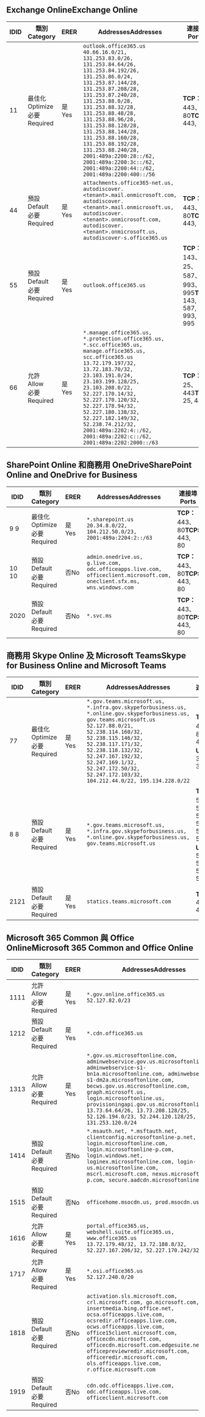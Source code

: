 <!--THIS FILE IS AUTOMATICALLY GENERATED. MANUAL CHANGES WILL BE OVERWRITTEN.-->
<!--Please contact the Office 365 Endpoints team with any questions.-->
<!--USGovGCCHigh endpoints version 2019072900-->
<!--File generated 2019-07-29 11:00:18.0363-->

## <a name="exchange-online"></a><span data-ttu-id="e01a8-101">Exchange Online</span><span class="sxs-lookup"><span data-stu-id="e01a8-101">Exchange Online</span></span>

<span data-ttu-id="e01a8-102">ID</span><span class="sxs-lookup"><span data-stu-id="e01a8-102">ID</span></span> | <span data-ttu-id="e01a8-103">類別</span><span class="sxs-lookup"><span data-stu-id="e01a8-103">Category</span></span> | <span data-ttu-id="e01a8-104">ER</span><span class="sxs-lookup"><span data-stu-id="e01a8-104">ER</span></span> | <span data-ttu-id="e01a8-105">Addresses</span><span class="sxs-lookup"><span data-stu-id="e01a8-105">Addresses</span></span> | <span data-ttu-id="e01a8-106">連接埠</span><span class="sxs-lookup"><span data-stu-id="e01a8-106">Ports</span></span>
-- | -------------------- | --- | ------------------------------------------------------------------------------------------------------------------------------------------------------------------------------------------------------------------------------------------------------------------------------------------------------------------------------------------------------------------------------------------------------------------------------------------------ | -------------------------------
<span data-ttu-id="e01a8-107">1</span><span class="sxs-lookup"><span data-stu-id="e01a8-107">1</span></span> | <span data-ttu-id="e01a8-108">最佳化</span><span class="sxs-lookup"><span data-stu-id="e01a8-108">Optimize</span></span><BR><span data-ttu-id="e01a8-109">必要</span><span class="sxs-lookup"><span data-stu-id="e01a8-109">Required</span></span> | <span data-ttu-id="e01a8-110">是</span><span class="sxs-lookup"><span data-stu-id="e01a8-110">Yes</span></span> | `outlook.office365.us`<BR>`40.66.16.0/21, 131.253.83.0/26, 131.253.84.64/26, 131.253.84.192/26, 131.253.86.0/24, 131.253.87.144/28, 131.253.87.208/28, 131.253.87.240/28, 131.253.88.0/28, 131.253.88.32/28, 131.253.88.48/28, 131.253.88.96/28, 131.253.88.128/28, 131.253.88.144/28, 131.253.88.160/28, 131.253.88.192/28, 131.253.88.240/28, 2001:489a:2200:28::/62, 2001:489a:2200:3c::/62, 2001:489a:2200:44::/62, 2001:489a:2200:400::/56` | <span data-ttu-id="e01a8-111">**TCP：** 443、80</span><span class="sxs-lookup"><span data-stu-id="e01a8-111">**TCP:** 443, 80</span></span>
<span data-ttu-id="e01a8-112">4</span><span class="sxs-lookup"><span data-stu-id="e01a8-112">4</span></span> | <span data-ttu-id="e01a8-113">預設</span><span class="sxs-lookup"><span data-stu-id="e01a8-113">Default</span></span><BR><span data-ttu-id="e01a8-114">必要</span><span class="sxs-lookup"><span data-stu-id="e01a8-114">Required</span></span> | <span data-ttu-id="e01a8-115">是</span><span class="sxs-lookup"><span data-stu-id="e01a8-115">Yes</span></span> | `attachments.office365-net.us, autodiscover.<tenant>.mail.onmicrosoft.com, autodiscover.<tenant>.mail.onmicrosoft.us, autodiscover.<tenant>.onmicrosoft.com, autodiscover.<tenant>.onmicrosoft.us, autodiscover-s.office365.us` | <span data-ttu-id="e01a8-116">**TCP：** 443、80</span><span class="sxs-lookup"><span data-stu-id="e01a8-116">**TCP:** 443, 80</span></span>
<span data-ttu-id="e01a8-117">5</span><span class="sxs-lookup"><span data-stu-id="e01a8-117">5</span></span> | <span data-ttu-id="e01a8-118">預設</span><span class="sxs-lookup"><span data-stu-id="e01a8-118">Default</span></span><BR><span data-ttu-id="e01a8-119">必要</span><span class="sxs-lookup"><span data-stu-id="e01a8-119">Required</span></span> | <span data-ttu-id="e01a8-120">是</span><span class="sxs-lookup"><span data-stu-id="e01a8-120">Yes</span></span> | `outlook.office365.us` | <span data-ttu-id="e01a8-121">**TCP：** 143、25、587、993、995</span><span class="sxs-lookup"><span data-stu-id="e01a8-121">**TCP:** 143, 25, 587, 993, 995</span></span>
<span data-ttu-id="e01a8-122">6</span><span class="sxs-lookup"><span data-stu-id="e01a8-122">6</span></span> | <span data-ttu-id="e01a8-123">允許</span><span class="sxs-lookup"><span data-stu-id="e01a8-123">Allow</span></span><BR><span data-ttu-id="e01a8-124">必要</span><span class="sxs-lookup"><span data-stu-id="e01a8-124">Required</span></span> | <span data-ttu-id="e01a8-125">是</span><span class="sxs-lookup"><span data-stu-id="e01a8-125">Yes</span></span> | `*.manage.office365.us, *.protection.office365.us, *.scc.office365.us, manage.office365.us, scc.office365.us`<BR>`13.72.179.197/32, 13.72.183.70/32, 23.103.191.0/24, 23.103.199.128/25, 23.103.208.0/22, 52.227.170.14/32, 52.227.170.120/32, 52.227.178.94/32, 52.227.180.138/32, 52.227.182.149/32, 52.238.74.212/32, 2001:489a:2202:4::/62, 2001:489a:2202:c::/62, 2001:489a:2202:2000::/63` | <span data-ttu-id="e01a8-126">**TCP：** 25、443</span><span class="sxs-lookup"><span data-stu-id="e01a8-126">**TCP:** 25, 443</span></span>

## <a name="sharepoint-online-and-onedrive-for-business"></a><span data-ttu-id="e01a8-127">SharePoint Online 和商務用 OneDrive</span><span class="sxs-lookup"><span data-stu-id="e01a8-127">SharePoint Online and OneDrive for Business</span></span>

<span data-ttu-id="e01a8-128">ID</span><span class="sxs-lookup"><span data-stu-id="e01a8-128">ID</span></span> | <span data-ttu-id="e01a8-129">類別</span><span class="sxs-lookup"><span data-stu-id="e01a8-129">Category</span></span> | <span data-ttu-id="e01a8-130">ER</span><span class="sxs-lookup"><span data-stu-id="e01a8-130">ER</span></span> | <span data-ttu-id="e01a8-131">Addresses</span><span class="sxs-lookup"><span data-stu-id="e01a8-131">Addresses</span></span> | <span data-ttu-id="e01a8-132">連接埠</span><span class="sxs-lookup"><span data-stu-id="e01a8-132">Ports</span></span>
-- | -------------------- | --- | ----------------------------------------------------------------------------------------------------------------------- | ----------------
<span data-ttu-id="e01a8-133">9 </span><span class="sxs-lookup"><span data-stu-id="e01a8-133">9</span></span> | <span data-ttu-id="e01a8-134">最佳化</span><span class="sxs-lookup"><span data-stu-id="e01a8-134">Optimize</span></span><BR><span data-ttu-id="e01a8-135">必要</span><span class="sxs-lookup"><span data-stu-id="e01a8-135">Required</span></span> | <span data-ttu-id="e01a8-136">是</span><span class="sxs-lookup"><span data-stu-id="e01a8-136">Yes</span></span> | `*.sharepoint.us`<BR>`20.34.8.0/22, 104.212.50.0/23, 2001:489a:2204:2::/63` | <span data-ttu-id="e01a8-137">**TCP：** 443、80</span><span class="sxs-lookup"><span data-stu-id="e01a8-137">**TCP:** 443, 80</span></span>
<span data-ttu-id="e01a8-138">10 </span><span class="sxs-lookup"><span data-stu-id="e01a8-138">10</span></span> | <span data-ttu-id="e01a8-139">預設</span><span class="sxs-lookup"><span data-stu-id="e01a8-139">Default</span></span><BR><span data-ttu-id="e01a8-140">必要</span><span class="sxs-lookup"><span data-stu-id="e01a8-140">Required</span></span> | <span data-ttu-id="e01a8-141">否</span><span class="sxs-lookup"><span data-stu-id="e01a8-141">No</span></span> | `admin.onedrive.us, g.live.com, odc.officeapps.live.com, officeclient.microsoft.com, oneclient.sfx.ms, wns.windows.com` | <span data-ttu-id="e01a8-142">**TCP：** 443、80</span><span class="sxs-lookup"><span data-stu-id="e01a8-142">**TCP:** 443, 80</span></span>
<span data-ttu-id="e01a8-143">20</span><span class="sxs-lookup"><span data-stu-id="e01a8-143">20</span></span> | <span data-ttu-id="e01a8-144">預設</span><span class="sxs-lookup"><span data-stu-id="e01a8-144">Default</span></span><BR><span data-ttu-id="e01a8-145">必要</span><span class="sxs-lookup"><span data-stu-id="e01a8-145">Required</span></span> | <span data-ttu-id="e01a8-146">否</span><span class="sxs-lookup"><span data-stu-id="e01a8-146">No</span></span> | `*.svc.ms` | <span data-ttu-id="e01a8-147">**TCP：** 443、80</span><span class="sxs-lookup"><span data-stu-id="e01a8-147">**TCP:** 443, 80</span></span>

## <a name="skype-for-business-online-and-microsoft-teams"></a><span data-ttu-id="e01a8-148">商務用 Skype Online 及 Microsoft Teams</span><span class="sxs-lookup"><span data-stu-id="e01a8-148">Skype for Business Online and Microsoft Teams</span></span>

<span data-ttu-id="e01a8-149">ID</span><span class="sxs-lookup"><span data-stu-id="e01a8-149">ID</span></span> | <span data-ttu-id="e01a8-150">類別</span><span class="sxs-lookup"><span data-stu-id="e01a8-150">Category</span></span> | <span data-ttu-id="e01a8-151">ER</span><span class="sxs-lookup"><span data-stu-id="e01a8-151">ER</span></span> | <span data-ttu-id="e01a8-152">Addresses</span><span class="sxs-lookup"><span data-stu-id="e01a8-152">Addresses</span></span> | <span data-ttu-id="e01a8-153">連接埠</span><span class="sxs-lookup"><span data-stu-id="e01a8-153">Ports</span></span>
-- | -------------------- | --- | --------------------------------------------------------------------------------------------------------------------------------------------------------------------------------------------------------------------------------------------------------------------------------------------------------------------------------- | --------------------------------------------------
<span data-ttu-id="e01a8-154">7</span><span class="sxs-lookup"><span data-stu-id="e01a8-154">7</span></span> | <span data-ttu-id="e01a8-155">最佳化</span><span class="sxs-lookup"><span data-stu-id="e01a8-155">Optimize</span></span><BR><span data-ttu-id="e01a8-156">必要</span><span class="sxs-lookup"><span data-stu-id="e01a8-156">Required</span></span> | <span data-ttu-id="e01a8-157">是</span><span class="sxs-lookup"><span data-stu-id="e01a8-157">Yes</span></span> | `*.gov.teams.microsoft.us, *.infra.gov.skypeforbusiness.us, *.online.gov.skypeforbusiness.us, gov.teams.microsoft.us`<BR>`52.127.88.0/21, 52.238.114.160/32, 52.238.115.146/32, 52.238.117.171/32, 52.238.118.132/32, 52.247.167.192/32, 52.247.169.1/32, 52.247.172.50/32, 52.247.172.103/32, 104.212.44.0/22, 195.134.228.0/22` | <span data-ttu-id="e01a8-158">**TCP：** 443、80</span><span class="sxs-lookup"><span data-stu-id="e01a8-158">**TCP:** 443, 80</span></span><BR><span data-ttu-id="e01a8-159">**UDP：** 3478</span><span class="sxs-lookup"><span data-stu-id="e01a8-159">**UDP:** 3478</span></span>
<span data-ttu-id="e01a8-160">8 </span><span class="sxs-lookup"><span data-stu-id="e01a8-160">8</span></span> | <span data-ttu-id="e01a8-161">預設</span><span class="sxs-lookup"><span data-stu-id="e01a8-161">Default</span></span><BR><span data-ttu-id="e01a8-162">必要</span><span class="sxs-lookup"><span data-stu-id="e01a8-162">Required</span></span> | <span data-ttu-id="e01a8-163">是</span><span class="sxs-lookup"><span data-stu-id="e01a8-163">Yes</span></span> | `*.gov.teams.microsoft.us, *.infra.gov.skypeforbusiness.us, *.online.gov.skypeforbusiness.us, gov.teams.microsoft.us` | <span data-ttu-id="e01a8-164">**TCP：** 5061、50000-59999</span><span class="sxs-lookup"><span data-stu-id="e01a8-164">**TCP:** 5061, 50000-59999</span></span><BR><span data-ttu-id="e01a8-165">**UDP：** 50000-59999</span><span class="sxs-lookup"><span data-stu-id="e01a8-165">**UDP:** 50000-59999</span></span>
<span data-ttu-id="e01a8-166">21</span><span class="sxs-lookup"><span data-stu-id="e01a8-166">21</span></span> | <span data-ttu-id="e01a8-167">預設</span><span class="sxs-lookup"><span data-stu-id="e01a8-167">Default</span></span><BR><span data-ttu-id="e01a8-168">必要</span><span class="sxs-lookup"><span data-stu-id="e01a8-168">Required</span></span> | <span data-ttu-id="e01a8-169">是</span><span class="sxs-lookup"><span data-stu-id="e01a8-169">Yes</span></span> | `statics.teams.microsoft.com` | <span data-ttu-id="e01a8-170">**TCP：** 443</span><span class="sxs-lookup"><span data-stu-id="e01a8-170">**TCP:** 443</span></span>

## <a name="microsoft-365-common-and-office-online"></a><span data-ttu-id="e01a8-171">Microsoft 365 Common 與 Office Online</span><span class="sxs-lookup"><span data-stu-id="e01a8-171">Microsoft 365 Common and Office Online</span></span>

<span data-ttu-id="e01a8-172">ID</span><span class="sxs-lookup"><span data-stu-id="e01a8-172">ID</span></span> | <span data-ttu-id="e01a8-173">類別</span><span class="sxs-lookup"><span data-stu-id="e01a8-173">Category</span></span> | <span data-ttu-id="e01a8-174">ER</span><span class="sxs-lookup"><span data-stu-id="e01a8-174">ER</span></span> | <span data-ttu-id="e01a8-175">Addresses</span><span class="sxs-lookup"><span data-stu-id="e01a8-175">Addresses</span></span> | <span data-ttu-id="e01a8-176">連接埠</span><span class="sxs-lookup"><span data-stu-id="e01a8-176">Ports</span></span>
-- | ------------------- | --- | ---------------------------------------------------------------------------------------------------------------------------------------------------------------------------------------------------------------------------------------------------------------------------------------------------------------------------------------------------------------------------------------------- | ----------------
<span data-ttu-id="e01a8-177">11</span><span class="sxs-lookup"><span data-stu-id="e01a8-177">11</span></span> | <span data-ttu-id="e01a8-178">允許</span><span class="sxs-lookup"><span data-stu-id="e01a8-178">Allow</span></span><BR><span data-ttu-id="e01a8-179">必要</span><span class="sxs-lookup"><span data-stu-id="e01a8-179">Required</span></span> | <span data-ttu-id="e01a8-180">是</span><span class="sxs-lookup"><span data-stu-id="e01a8-180">Yes</span></span> | `*.gov.online.office365.us`<BR>`52.127.82.0/23` | <span data-ttu-id="e01a8-181">**TCP：** 443</span><span class="sxs-lookup"><span data-stu-id="e01a8-181">**TCP:** 443</span></span>
<span data-ttu-id="e01a8-182">12</span><span class="sxs-lookup"><span data-stu-id="e01a8-182">12</span></span> | <span data-ttu-id="e01a8-183">預設</span><span class="sxs-lookup"><span data-stu-id="e01a8-183">Default</span></span><BR><span data-ttu-id="e01a8-184">必要</span><span class="sxs-lookup"><span data-stu-id="e01a8-184">Required</span></span> | <span data-ttu-id="e01a8-185">是</span><span class="sxs-lookup"><span data-stu-id="e01a8-185">Yes</span></span> | `*.cdn.office365.us` | <span data-ttu-id="e01a8-186">**TCP：** 443</span><span class="sxs-lookup"><span data-stu-id="e01a8-186">**TCP:** 443</span></span>
<span data-ttu-id="e01a8-187">13</span><span class="sxs-lookup"><span data-stu-id="e01a8-187">13</span></span> | <span data-ttu-id="e01a8-188">允許</span><span class="sxs-lookup"><span data-stu-id="e01a8-188">Allow</span></span><BR><span data-ttu-id="e01a8-189">必要</span><span class="sxs-lookup"><span data-stu-id="e01a8-189">Required</span></span> | <span data-ttu-id="e01a8-190">是</span><span class="sxs-lookup"><span data-stu-id="e01a8-190">Yes</span></span> | `*.gov.us.microsoftonline.com, adminwebservice.gov.us.microsoftonline.com, adminwebservice-s1-bn1a.microsoftonline.com, adminwebservice-s1-dm2a.microsoftonline.com, becws.gov.us.microsoftonline.com, graph.microsoft.us, login.microsoftonline.us, provisioningapi.gov.us.microsoftonline.com`<BR>`13.73.64.64/26, 13.73.208.128/25, 52.126.194.0/23, 52.244.120.128/25, 131.253.120.0/24` | <span data-ttu-id="e01a8-191">**TCP：** 443</span><span class="sxs-lookup"><span data-stu-id="e01a8-191">**TCP:** 443</span></span>
<span data-ttu-id="e01a8-192">14</span><span class="sxs-lookup"><span data-stu-id="e01a8-192">14</span></span> | <span data-ttu-id="e01a8-193">預設</span><span class="sxs-lookup"><span data-stu-id="e01a8-193">Default</span></span><BR><span data-ttu-id="e01a8-194">必要</span><span class="sxs-lookup"><span data-stu-id="e01a8-194">Required</span></span> | <span data-ttu-id="e01a8-195">否</span><span class="sxs-lookup"><span data-stu-id="e01a8-195">No</span></span> | `*.msauth.net, *.msftauth.net, clientconfig.microsoftonline-p.net, login.microsoftonline.com, login.microsoftonline-p.com, login.windows.net, loginex.microsoftonline.com, login-us.microsoftonline.com, mscrl.microsoft.com, nexus.microsoftonline-p.com, secure.aadcdn.microsoftonline-p.com` | <span data-ttu-id="e01a8-196">**TCP：** 443</span><span class="sxs-lookup"><span data-stu-id="e01a8-196">**TCP:** 443</span></span>
<span data-ttu-id="e01a8-197">15</span><span class="sxs-lookup"><span data-stu-id="e01a8-197">15</span></span> | <span data-ttu-id="e01a8-198">預設</span><span class="sxs-lookup"><span data-stu-id="e01a8-198">Default</span></span><BR><span data-ttu-id="e01a8-199">必要</span><span class="sxs-lookup"><span data-stu-id="e01a8-199">Required</span></span> | <span data-ttu-id="e01a8-200">否</span><span class="sxs-lookup"><span data-stu-id="e01a8-200">No</span></span> | `officehome.msocdn.us, prod.msocdn.us` | <span data-ttu-id="e01a8-201">**TCP：** 443、80</span><span class="sxs-lookup"><span data-stu-id="e01a8-201">**TCP:** 443, 80</span></span>
<span data-ttu-id="e01a8-202">16</span><span class="sxs-lookup"><span data-stu-id="e01a8-202">16</span></span> | <span data-ttu-id="e01a8-203">允許</span><span class="sxs-lookup"><span data-stu-id="e01a8-203">Allow</span></span><BR><span data-ttu-id="e01a8-204">必要</span><span class="sxs-lookup"><span data-stu-id="e01a8-204">Required</span></span> | <span data-ttu-id="e01a8-205">是</span><span class="sxs-lookup"><span data-stu-id="e01a8-205">Yes</span></span> | `portal.office365.us, webshell.suite.office365.us, www.office365.us`<BR>`13.72.179.48/32, 13.72.188.8/32, 52.227.167.206/32, 52.227.170.242/32` | <span data-ttu-id="e01a8-206">**TCP：** 443、80</span><span class="sxs-lookup"><span data-stu-id="e01a8-206">**TCP:** 443, 80</span></span>
<span data-ttu-id="e01a8-207">17</span><span class="sxs-lookup"><span data-stu-id="e01a8-207">17</span></span> | <span data-ttu-id="e01a8-208">允許</span><span class="sxs-lookup"><span data-stu-id="e01a8-208">Allow</span></span><BR><span data-ttu-id="e01a8-209">必要</span><span class="sxs-lookup"><span data-stu-id="e01a8-209">Required</span></span> | <span data-ttu-id="e01a8-210">是</span><span class="sxs-lookup"><span data-stu-id="e01a8-210">Yes</span></span> | `*.osi.office365.us`<BR>`52.127.240.0/20` | <span data-ttu-id="e01a8-211">**TCP：** 443</span><span class="sxs-lookup"><span data-stu-id="e01a8-211">**TCP:** 443</span></span>
<span data-ttu-id="e01a8-212">18</span><span class="sxs-lookup"><span data-stu-id="e01a8-212">18</span></span> | <span data-ttu-id="e01a8-213">預設</span><span class="sxs-lookup"><span data-stu-id="e01a8-213">Default</span></span><BR><span data-ttu-id="e01a8-214">必要</span><span class="sxs-lookup"><span data-stu-id="e01a8-214">Required</span></span> | <span data-ttu-id="e01a8-215">否</span><span class="sxs-lookup"><span data-stu-id="e01a8-215">No</span></span> | `activation.sls.microsoft.com, crl.microsoft.com, go.microsoft.com, insertmedia.bing.office.net, ocsa.officeapps.live.com, ocsredir.officeapps.live.com, ocws.officeapps.live.com, office15client.microsoft.com, officecdn.microsoft.com, officecdn.microsoft.com.edgesuite.net, officepreviewredir.microsoft.com, officeredir.microsoft.com, ols.officeapps.live.com, r.office.microsoft.com` | <span data-ttu-id="e01a8-216">**TCP：** 443、80</span><span class="sxs-lookup"><span data-stu-id="e01a8-216">**TCP:** 443, 80</span></span>
<span data-ttu-id="e01a8-217">19</span><span class="sxs-lookup"><span data-stu-id="e01a8-217">19</span></span> | <span data-ttu-id="e01a8-218">預設</span><span class="sxs-lookup"><span data-stu-id="e01a8-218">Default</span></span><BR><span data-ttu-id="e01a8-219">必要</span><span class="sxs-lookup"><span data-stu-id="e01a8-219">Required</span></span> | <span data-ttu-id="e01a8-220">否</span><span class="sxs-lookup"><span data-stu-id="e01a8-220">No</span></span> | `cdn.odc.officeapps.live.com, odc.officeapps.live.com, officeclient.microsoft.com` | <span data-ttu-id="e01a8-221">**TCP：** 443、80</span><span class="sxs-lookup"><span data-stu-id="e01a8-221">**TCP:** 443, 80</span></span>

